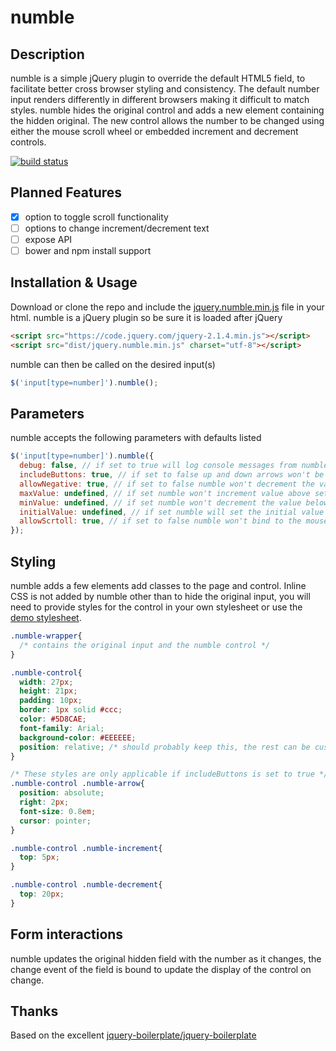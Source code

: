 # numble
## Description
numble is a simple jQuery plugin to override the default HTML5 field, to facilitate better cross browser styling and consistency. The default number input renders differently in different browsers making it difficult to match styles. numble hides the original control and adds a new element containing the hidden original. The new control allows the number to be changed using either the mouse scroll wheel or embedded increment and decrement controls.

[![build status](https://travis-ci.org/jasonyost/numble.svg)](https://travis-ci.org/jasonyost/numble)

## Planned Features
- [x] option to toggle scroll functionality
- [ ] options to change increment/decrement text
- [ ] expose API
- [ ] bower and npm install support

## Installation & Usage
Download or clone the repo and include the [jquery.numble.min.js](https://raw.githubusercontent.com/jasonyost/numble/master/dist/jquery.numble.min.js) file in your html. numble is a jQuery plugin so be sure it is loaded after jQuery

```html
<script src="https://code.jquery.com/jquery-2.1.4.min.js"></script>
<script src="dist/jquery.numble.min.js" charset="utf-8"></script>
```

numble can then be called on the desired input(s)

```javascript
$('input[type=number]').numble();
```

## Parameters
numble accepts the following parameters with defaults listed

```javascript
$('input[type=number]').numble({
  debug: false, // if set to true will log console messages from numble
  includeButtons: true, // if set to false up and down arrows won't be added to the control
  allowNegative: true, // if set to false numble won't decrement the value below zero
  maxValue: undefined, // if set numble won't increment value above setting
  minValue: undefined, // if set numble won't decrement the value below setting, a minValue of 0 will have no effect unless allowNegative is set to false
  initialValue: undefined, // if set numble will set the initial value of the control to this instead of 0 if the field does not already contain a value
  allowScrtoll: true, // if set to false numble won't bind to the mouse scroll event.
});
```

## Styling
numble adds a few elements add classes to the page and control. Inline CSS is not added by numble other than to hide the original input, you will need to provide styles for the control in your own stylesheet or use the [demo stylesheet](https://raw.githubusercontent.com/jasonyost/numble/master/demo/demo.css).

```css
.numble-wrapper{
  /* contains the original input and the numble control */
}

.numble-control{
  width: 27px;
  height: 21px;
  padding: 10px;
  border: 1px solid #ccc;
  color: #5D8CAE;
  font-family: Arial;
  background-color: #EEEEEE;
  position: relative; /* should probably keep this, the rest can be customized to your liking */
}

/* These styles are only applicable if includeButtons is set to true */
.numble-control .numble-arrow{
  position: absolute;
  right: 2px;
  font-size: 0.8em;
  cursor: pointer;
}

.numble-control .numble-increment{
  top: 5px;
}

.numble-control .numble-decrement{
  top: 20px;
}
```

## Form interactions
numble updates the original hidden field with the number as it changes, the change event of the field is bound to update the display of the control on change.

## Thanks
Based on the excellent [jquery-boilerplate/jquery-boilerplate](https://github.com/jquery-boilerplate/jquery-boilerplate)
